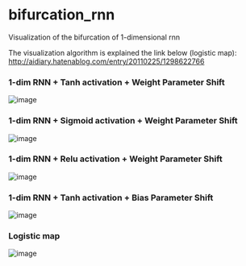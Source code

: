 # bifurcation_rnn
Visualization of the bifurcation of 1-dimensional rnn

The visualization algorithm is explained the link below (logistic map):
http://aidiary.hatenablog.com/entry/20110225/1298622766

### 1-dim RNN + Tanh activation + Weight Parameter Shift
![image](https://user-images.githubusercontent.com/1684732/89889129-1fd51d00-dc0c-11ea-900c-87726245ebe2.png)


### 1-dim RNN + Sigmoid activation + Weight Parameter Shift
![image](https://user-images.githubusercontent.com/1684732/89889198-3a0efb00-dc0c-11ea-8fce-6945b09ebcf3.png)

### 1-dim RNN + Relu activation + Weight Parameter Shift
![image](https://user-images.githubusercontent.com/1684732/89889577-cfaa8a80-dc0c-11ea-8305-82e1f32d7529.png)

### 1-dim RNN + Tanh activation + Bias Parameter Shift
![image](https://user-images.githubusercontent.com/1684732/89889541-bc97ba80-dc0c-11ea-99b0-0449ac930981.png)

### Logistic map
![image](https://user-images.githubusercontent.com/1684732/89889068-09c75c80-dc0c-11ea-8326-19efa1e60489.png)
